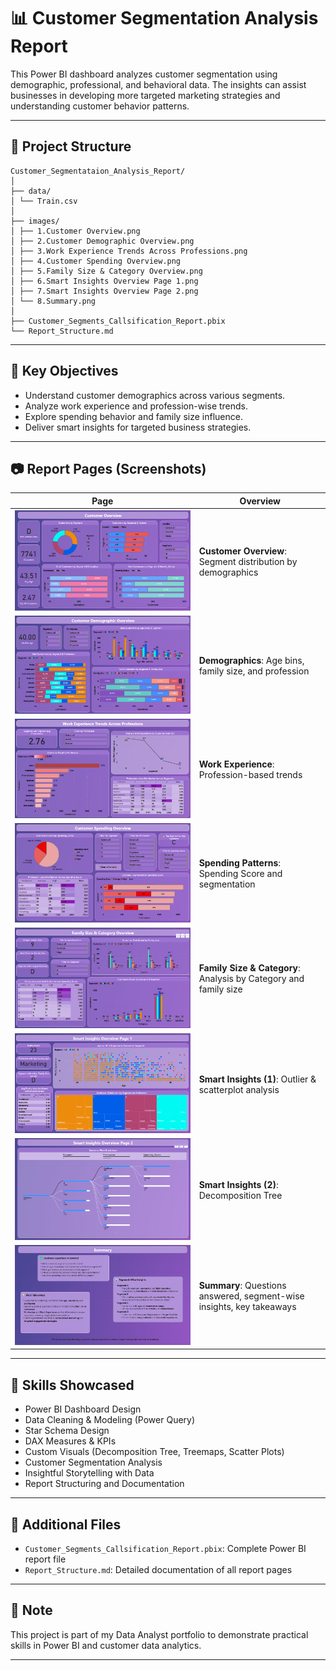 # 📊 Customer Segmentation Analysis Report

This Power BI dashboard analyzes customer segmentation using demographic, professional, and behavioral data. The insights can assist businesses in developing more targeted marketing strategies and understanding customer behavior patterns.

---

## 📁 Project Structure

```
Customer_Segmentataion_Analysis_Report/
│
├── data/
│ └── Train.csv
│
├── images/
│ ├── 1.Customer Overview.png
│ ├── 2.Customer Demographic Overview.png
│ ├── 3.Work Experience Trends Across Professions.png
│ ├── 4.Customer Spending Overview.png
│ ├── 5.Family Size & Category Overview.png
│ ├── 6.Smart Insights Overview Page 1.png
│ ├── 7.Smart Insights Overview Page 2.png
│ └── 8.Summary.png
│
├── Customer_Segments_Callsification_Report.pbix
└── Report_Structure.md
```


---

## 📌 Key Objectives

- Understand customer demographics across various segments.
- Analyze work experience and profession-wise trends.
- Explore spending behavior and family size influence.
- Deliver smart insights for targeted business strategies.

---

## 📷 Report Pages (Screenshots)
| Page | Overview |
|------|----------|
| ![Page 1](./images/1.Customer%20Overview.png) | **Customer Overview**: Segment distribution by demographics |
| ![Page 2](./images/2.Customer%20Demographic%20Overview.png) | **Demographics**: Age bins, family size, and profession |
| ![Page 3](./images/3.Work%20Experience%20Trends%20Across%20Professions.png) | **Work Experience**: Profession-based trends |
| ![Page 4](./images/4.Customer%20Spending%20Overview.png) | **Spending Patterns**: Spending Score and segmentation |
| ![Page 5](./images/5.Family%20Size%20&%20Category%20Overview.png) | **Family Size & Category**: Analysis by Category and family size |
| ![Page 6a](./images/6.Smart%20Insights%20Overview%20Page%201.png) | **Smart Insights (1)**: Outlier & scatterplot analysis |
| ![Page 6b](./images/7.Smart%20Insights%20Overview%20Page%202.png) | **Smart Insights (2)**: Decomposition Tree |
| ![Page 7](./images/8.Summary.png) | **Summary**: Questions answered, segment-wise insights, key takeaways |

---

## 🧠 Skills Showcased

- Power BI Dashboard Design
- Data Cleaning & Modeling (Power Query)
- Star Schema Design
- DAX Measures & KPIs
- Custom Visuals (Decomposition Tree, Treemaps, Scatter Plots)
- Customer Segmentation Analysis
- Insightful Storytelling with Data
- Report Structuring and Documentation

---

## 📎 Additional Files

- `Customer_Segments_Callsification_Report.pbix`: Complete Power BI report file
- `Report_Structure.md`: Detailed documentation of all report pages

---

## 📌 Note

This project is part of my Data Analyst portfolio to demonstrate practical skills in Power BI and customer data analytics.

---
